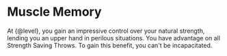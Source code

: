# Muscle Memory
At {@level}, you gain an impressive control over your natural strength, lending you an upper hand in perilous situations.
You have advantage on all Strength Saving Throws.
To gain this benefit, you can't be incapacitated.
